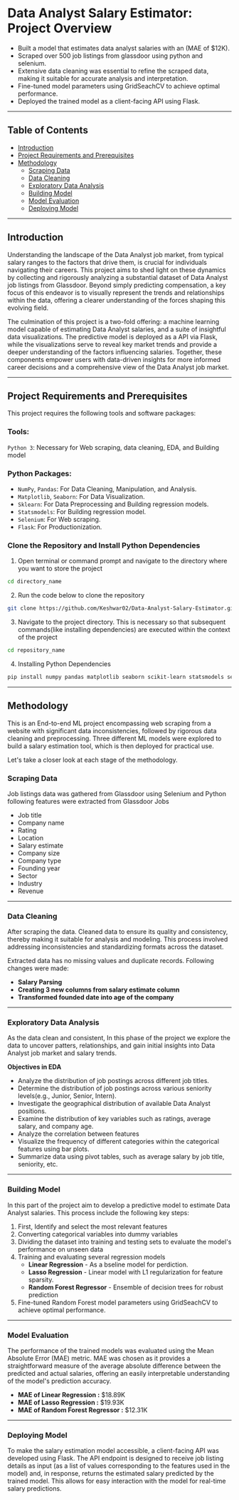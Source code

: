 # Data Analyst Salary Estimator: Project Overview
- Built a model that estimates data analyst salaries with an (MAE of $12K).
- Scraped over 500 job listings from glassdoor using python and selenium.
- Extensive data cleaning was essential to refine the scraped data, making it suitable for accurate analysis and interpretation.
- Fine-tuned model parameters using GridSeachCV to achieve optimal performance.
- Deployed the trained model as a client-facing API using Flask.
***

## Table of Contents
- [Introduction](#Introduction)
- [Project Requirements and Prerequisites](#Project-Requirements-and-Prerequisites)
- [Methodology](#Methodology)
  - [Scraping Data](#Scraping-Data)
  - [Data Cleaning](#Data-Cleaning)
  - [Exploratory Data Analysis](#Exploratory-Data-Analysis)
  - [Building Model](#Building-Model)
  - [Model Evaluation](#Model-Evaluation)
  - [Deploying Model](#Deploying-Model)
***

## Introduction
Understanding the landscape of the Data Analyst job market, from typical salary ranges to the factors that drive them, is crucial for individuals navigating their careers. This project aims to shed light on these dynamics by collecting and rigorously analyzing a substantial dataset of Data Analyst job listings from Glassdoor. Beyond simply predicting compensation, a key focus of this endeavor is to visually represent the trends and relationships within the data, offering a clearer understanding of the forces shaping this evolving field.

The culmination of this project is a two-fold offering: a machine learning model capable of estimating Data Analyst salaries, and a suite of insightful data visualizations. The predictive model is deployed as a API via Flask, while the visualizations serve to reveal key market trends and provide a deeper understanding of the factors influencing salaries. Together, these components empower users with data-driven insights for more informed career decisions and a comprehensive view of the Data Analyst job market.
***

## Project Requirements and Prerequisites
This project requires the following tools and software packages:

### Tools:
`Python 3`: Necessary for Web scraping, data cleaning, EDA, and Building model

### Python Packages:
- `NumPy`, `Pandas`: For Data Cleaning, Manipulation, and Analysis.
- `Matplotlib`, `Seaborn`: For Data Visualization.
- `Sklearn`: For Data Preprocessing and Building regression models.
- `Statsmodels`: For Building regression model.
- `Selenium`: For Web scraping.
- `Flask`: For Productionization.

### Clone the Repository and Install Python Dependencies
1. Open terminal or command prompt and navigate to the directory where you want to store the project
```bash
cd directory_name
```
2. Run the code below to clone the repository
```bash
git clone https://github.com/Keshwar02/Data-Analyst-Salary-Estimator.git
```

3. Navigate to the project directory. This is necessary so that subsequent commands(like installing dependencies) are executed within the context of the project
```bash
cd repository_name
```

4. Installing Python Dependencies
```bash
pip install numpy pandas matplotlib seaborn scikit-learn statsmodels selenium flask
```
***

## Methodology
This is an End-to-end ML project encompassing web scraping from a website with significant data inconsistencies, followed by rigorous data cleaning and preprocessing. Three different ML models were explored to build a salary estimation tool, which is then deployed for practical use.

Let's take a closer look at each stage of the methodology.

### Scraping Data
Job listings data was gathered from Glassdoor using Selenium and Python following features were extracted from Glassdoor Jobs
- Job title
- Company name
- Rating
- Location
- Salary estimate
- Company size
- Company type
- Founding year
- Sector
- Industry
- Revenue
***

### Data Cleaning
After scraping the data. Cleaned data to ensure its quality and consistency, thereby making it suitable for analysis and modeling. This process involved addressing inconsistencies and standardizing formats across the dataset. 

Extracted data has no missing values and duplicate records. Following changes were made:

- **Salary Parsing**
- **Creating 3 new columns from salary estimate column**
- **Transformed founded date into age of the company**
***

### Exploratory Data Analysis
As the data clean and consistent, In this phase of the project we explore the data to uncover patters, relationships, and gain initial insights into Data Analyst job market and salary trends.

**Objectives in EDA**
- Analyze the distribution of job postings across different job titles.
- Determine the distribution of job postings across various seniority levels(e.g., Junior, Senior, Intern).
- Investigate the geographical distribution of available Data Analyst positions.
- Examine the distribution of key variables such as ratings, average salary, and company age.
- Analyze the correlation between features
- Visualize the frequency of different categories within the categorical features using bar plots.
- Summarize data using pivot tables, such as average salary by job title, seniority, etc.
***

### Building Model
In this part of the project aim to develop a predictive model to estimate Data Analyst salaries. This process include the following key steps:
1. First, Identify and select the most relevant features
2. Converting categorical variables into dummy variables
3. Dividing the dataset into training and testing sets to evaluate the model's performance on unseen data
4. Training and evaluating several regression models
   - **Linear Regression** - As a bseline model for perdiction.
   - **Lasso Regression** - Linear model with L1 regularization for feature sparsity.
   - **Random Forest Regressor** - Ensemble of decision trees for robust prediction
5. Fine-tuned Random Forest model parameters using GridSeachCV to achieve optimal performance.
***

### Model Evaluation
The performance of the trained models was evaluated using the Mean Absolute Error (MAE) metric. MAE was chosen as it provides a straightforward measure of the average absolute difference between the predicted and actual salaries, offering an easily interpretable understanding of the model's prediction accuracy.
- **MAE of Linear Regression :** $18.89K
- **MAE of Lasso Regression :** $19.93K
- **MAE of Random Forest Regressor :** $12.31K
***

### Deploying Model
To make the salary estimation model accessible, a client-facing API was developed using Flask. The API endpoint is designed to receive job listing details as input (as a list of values corresponding to the features used in the model) and, in response, returns the estimated salary predicted by the trained model. This allows for easy interaction with the model for real-time salary predictions.
